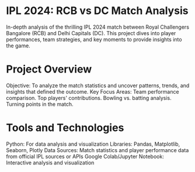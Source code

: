 # IPL 2024: RCB vs DC Match Analysis
In-depth analysis of the thrilling IPL 2024 match between Royal Challengers Bangalore (RCB) and Delhi Capitals (DC).
This project dives into player performances, team strategies, and key moments to provide insights into the game.

# Project Overview
Objective: To analyze the match statistics and uncover patterns, trends, and insights that defined the outcome.
Key Focus Areas:
Team performance comparison.
Top players' contributions.
Bowling vs. batting analysis.
Turning points in the match.

# Tools and Technologies
Python: For data analysis and visualization
Libraries: Pandas, Matplotlib, Seaborn, Plotly
Data Sources: Match statistics and player performance data from official IPL sources or APIs
Google Colab/Jupyter Notebook: Interactive analysis and visualization
